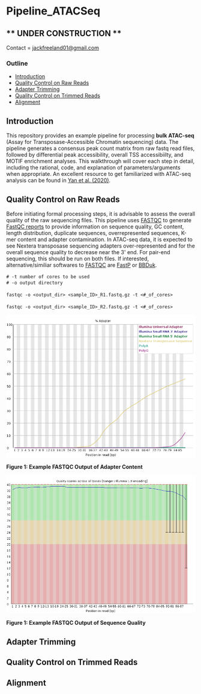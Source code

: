 # Pipeline_ATACSeq

## ** UNDER CONSTRUCTION **

Contact = jackfreeland01@gmail.com 

### **Outline** 

- [Introduction](#introduction)
- [Quality Control on Raw Reads](#quality-control-on-raw-reads)
- [Adapter Trimming](#adapter-trimming)
- [Quality Control on Trimmed Reads](#quality-control-on-trimmed-reads)
- [Alignment](#alignment)

## **Introduction**
This repository provides an example pipeline for processing **bulk ATAC-seq** (Assay for Transposase-Accessible Chromatin sequencing) data. The pipeline generates a consensus peak count matrix from raw fastq read files, followed by differential peak accessibility, overall TSS accessibiilty, and MOTIF enrichment analyses. This walkthrough will cover each step in detail, including the rational, code, and explanation of parameters/arguments when appropriate. An excellent resource to get familiarized with ATAC-seq analysis can be found in [Yan et al. (2020)](#https://genomebiology.biomedcentral.com/counter/pdf/10.1186/s13059-020-1929-3.pdf).

## **Quality Control on Raw Reads**
Before initiating formal processing steps, it is advisable to assess the overall quality of the raw sequencing files. This pipeline uses [FASTQC](#https://www.bioinformatics.babraham.ac.uk/projects/fastqc/) to generate [FastQC reports](https://dnacore.missouri.edu/PDF/FastQC_Manual.pdf) to provide information on sequence quality, GC content, length distribution, duplicate sequences, overrepresented sequences, K-mer content and adapter contamination. In ATAC-seq data, it is expected to see Nextera transposase sequencing adapters over-represented and for the overall sequence quality to decrease near the 3' end. For pair-end sequencing, this should be run on both files. If interested, alternative/similiar softwares to [FASTQC](#https://www.bioinformatics.babraham.ac.uk/projects/fastqc/) are [FastP](#) or [BBDuk](https://sourceforge.net/projects/bbmap/).

```
# -t number of cores to be used
# -o output directory

fastqc -o <output_dir> <sample_ID>_R1.fastq.gz -t <#_of_cores> 

fastqc -o <output_dir> <sample_ID>_R2.fastq.gz -t <#_of_cores> 
```

<img src="https://github.com/jfreeland01/Pipeline_ATACSeq/blob/main/Figures/FASTQC_Adapter.png" alt="Figure 1: FASTQC Adapter Sequence" width="600"/>

**Figure 1: Example FASTQC Output of Adapter Content**

<img src="https://github.com/jfreeland01/Pipeline_ATACSeq/blob/main/Figures/FASTQC_SeqQual.png" alt="Figure 2: FASTQC Sequence Quality" width="600"/>

**Figure 1: Example FASTQC Output of Sequence Quality**







## **Adapter Trimming**
## **Quality Control on Trimmed Reads**
## **Alignment**


